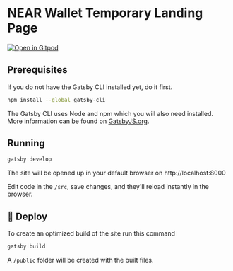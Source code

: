 # NEAR Wallet Temporary Landing Page

[![Open in Gitpod](https://gitpod.io/button/open-in-gitpod.svg)](https://gitpod.io/#https://github.com/nearprotocol/wallet-temp-landing-page)

## Prerequisites

If you do not have the Gatsby CLI installed yet, do it first.

```bash
npm install --global gatsby-cli
```

The Gatsby CLI uses Node and npm which you will also need installed. More information can be found on [GatsbyJS.org](https://www.gatsbyjs.org/tutorial/part-one/).

## Running

```bash
gatsby develop
```

The site will be opened up in your default browser on http://localhost:8000

Edit code in the `/src`, save changes, and they'll reload instantly in the browser.

## 💫 Deploy

To create an optimized build of the site run this command

```bash
gatsby build
```

A `/public` folder will be created with the built files.
